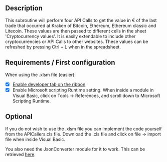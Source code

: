 ## Description
This subroutine will perform four API Calls to get the value in € of the last trade that occurred at Kraken of Bitcoin, Ethereum, Ethereum classic and Litecoin. These values are then passed to different cells in the sheet 'Cryptocurrency values'. It is easily extendable to include other cryptocurrencies or API Calls to other websites. These values can be refreshed by pressing Ctrl + L when in the spreadsheet.

## Requirements / First configuration
When using the .xlsm file (easier):
- [x] [Enable developer tab on the ribbon](https://msdn.microsoft.com/nl-nl/library/bb608625.aspx)
- [x] Enable Microsoft scripting Runtime setting. When inside a module in Visual Basic, click on Tools -> References, and scroll down to Microsoft Scripting Runtime.

## Optional
If you do not wish to use the .xlsm file you can implement the code yourself from the APICallers.cls file. Download the .cls file and click on file -> import file when inside Visual Basic.

You also need the JsonConverter module for it to work. This can be retrieved [here](https://github.com/VBA-tools/VBA-JSON).


